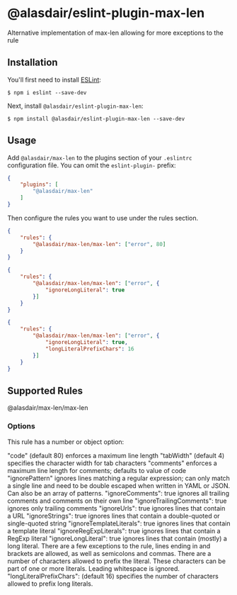 # @alasdair/eslint-plugin-max-len

Alternative implementation of max-len allowing for more exceptions to the rule

## Installation

You'll first need to install [ESLint](http://eslint.org):

```
$ npm i eslint --save-dev
```

Next, install `@alasdair/eslint-plugin-max-len`:

```
$ npm install @alasdair/eslint-plugin-max-len --save-dev
```


## Usage

Add `@alasdair/max-len` to the plugins section of your `.eslintrc` configuration file. You can omit the `eslint-plugin-` prefix:

```json
{
    "plugins": [
        "@alasdair/max-len"
    ]
}
```

Then configure the rules you want to use under the rules section.

```json
{
    "rules": {
        "@alasdair/max-len/max-len": ["error", 80]
    }
}
```

```json
{
    "rules": {
        "@alasdair/max-len/max-len": ["error", {
            "ignoreLongLiteral": true
        }]
    }
}
```

```json
{
    "rules": {
        "@alasdair/max-len/max-len": ["error", {
            "ignoreLongLiteral": true,
            "longLiteralPrefixChars": 16
        }]
    }
}
```

## Supported Rules
@alasdair/max-len/max-len

### Options
This rule has a number or object option:

"code" (default 80) enforces a maximum line length
"tabWidth" (default 4) specifies the character width for tab characters
"comments" enforces a maximum line length for comments; defaults to value of code
"ignorePattern" ignores lines matching a regular expression; can only match a single line and need to be double escaped when written in YAML or JSON. Can also be an array of patterns.
"ignoreComments": true ignores all trailing comments and comments on their own line
"ignoreTrailingComments": true ignores only trailing comments
"ignoreUrls": true ignores lines that contain a URL
"ignoreStrings": true ignores lines that contain a double-quoted or single-quoted string
"ignoreTemplateLiterals": true ignores lines that contain a template literal
"ignoreRegExpLiterals": true ignores lines that contain a RegExp literal
"ignoreLongLiteral": true ignores lines that contain (mostly) a long literal. There are a few exceptions to the rule, lines ending in and brackets are allowed, as well as semicolons and commas. There are a number of characters allowed to prefix the literal. These characters can be part of one or more literals. Leading whitespace is ignored.
"longLiteralPrefixChars": (default 16) specifies the number of characters allowed to prefix long literals.
